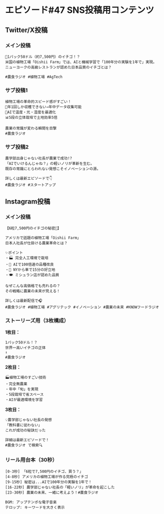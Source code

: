 # エピソード#47 SNS投稿用コンテンツ

## Twitter/X投稿

### メイン投稿
```
🍓1パック50ドル（約7,500円）のイチゴ！？
米国の植物工場「Oishii Farm」では、AIと機械学習で「100年分の実験を1年で」実現。
ニューヨークの高級レストランが認めた日本品質のイチゴとは？

#農食ラジオ #植物工場 #AgTech
```

### サブ投稿1
```
植物工場の革命的スピード感がすごい！
🌱年1回しか収穫できない→年中データ収集可能
🤖AIで温度・光・湿度を最適化
📊5段の立体栽培で土地効率5倍

農業の常識が変わる瞬間を目撃
#農食ラジオ
```

### サブ投稿2
```
農学部出身じゃない社長が農業で成功!?
「AIでいけるんじゃね？」の軽いノリが革新を生む。
既存の常識にとらわれない発想こそイノベーションの源。

詳しくは最新エピソードで👇
#農食ラジオ #スタートアップ
```

## Instagram投稿

### メイン投稿
```
【6粒7,500円のイチゴの秘密🍓】

アメリカで話題の植物工場「Oishii Farm」
日本人社長が仕掛ける農業革命とは？

✨ポイント
・🏭 完全人工環境で栽培
・🤖 AIで100倍速の品種改良
・📍 NYから車で15分の好立地
・🍽️ ミシュラン店が認めた品質

なぜこんな高価格でも売れるの？
その戦略に農業の未来が見える！

詳しくは最新配信で🎧
#農食ラジオ #植物工場 #アグリテック #イノベーション #農業の未来 #KNOWフードラジオ
```

### ストーリーズ用（3枚構成）

**1枚目：**
```
1パック50ドル！？
世界一高いイチゴの正体
↓
#農食ラジオ
```

**2枚目：**
```
🏭植物工場のすごい技術
・完全無農薬
・年中「旬」を実現
・5段栽培で省スペース
・AIが最適環境を学習
```

**3枚目：**
```
💡農学部じゃない社長の発想
「教科書に従わない」
これが成功の秘訣だった

詳細は最新エピソードで！
#農食ラジオ で検索🔍
```

### リール用台本（30秒）
```
[0-3秒] 「6粒で7,500円のイチゴ、買う？」
[4-8秒] アメリカの植物工場が作る究極のイチゴ
[9-15秒] 秘密は...AIで100年分の実験を1年で！
[16-22秒] 農学部じゃない社長の「軽いノリ」が革命を起こした
[23-30秒] 農業の未来、一緒に考えよう！#農食ラジオ

BGM: アップテンポな電子音楽
テロップ: キーワードを大きく表示
```